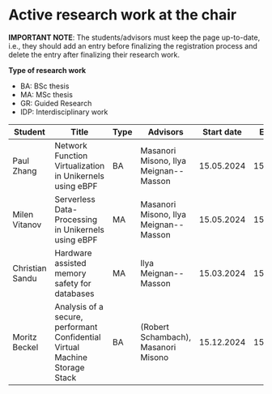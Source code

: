 # Active research work at the chair


**IMPORTANT NOTE**: The students/advisors must keep the page up-to-date, i.e., they should add an entry before finalizing the registration process and delete the entry after finalizing their research work.

**Type of research work** 
  - BA: BSc thesis
  - MA: MSc thesis
  - GR: Guided Research
  - IDP: Interdisciplinary work

| Student            | Title                                                                                 | Type | Advisors          | Start date |  End date |
| ------------------ | ------------------------------------------------------------------------------------- | ---- | ----------------- | --------------- |--------------- |
| Paul Zhang         |       Network Function Virtualization in Unikernels using eBPF                                   | BA   | Masanori Misono, Ilya Meignan--Masson | 15.05.2024 | 15.09.2024 |
| Milen Vitanov      |  Serverless Data-Processing in Unikernels using eBPF                                       | MA   | Masanori Misono, Ilya Meignan--Masson | 15.05.2024 | 15.11.2024 |
| Christian Sandu    | Hardware assisted memory safety for databases | MA | Ilya Meignan--Masson | 15.03.2024 | 15.09.2024 |
| Moritz Beckel      | Analysis of a secure, performant Confidential Virtual Machine Storage Stack | BA |(Robert Schambach), Masanori Misono | 15.12.2024 | 15.04.2024 |
